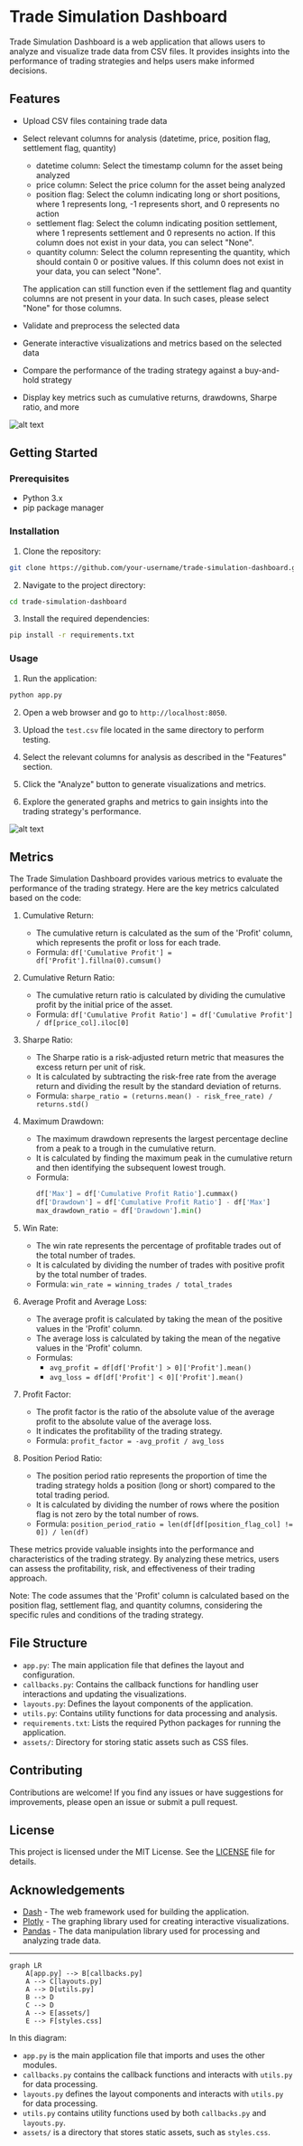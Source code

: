 # Trade Simulation Dashboard

Trade Simulation Dashboard is a web application that allows users to analyze and visualize trade data from CSV files. It provides insights into the performance of trading strategies and helps users make informed decisions.

## Features

- Upload CSV files containing trade data
- Select relevant columns for analysis (datetime, price, position flag, settlement flag, quantity)
    - datetime column: Select the timestamp column for the asset being analyzed
    - price column: Select the price column for the asset being analyzed
    - position flag: Select the column indicating long or short positions, where 1 represents long, -1 represents short, and 0 represents no action
    - settlement flag: Select the column indicating position settlement, where 1 represents settlement and 0 represents no action. If this column does not exist in your data, you can select "None".
    - quantity column: Select the column representing the quantity, which should contain 0 or positive values. If this column does not exist in your data, you can select "None".
    
    The application can still function even if the settlement flag and quantity columns are not present in your data. In such cases, please select "None" for those columns.
    
- Validate and preprocess the selected data
- Generate interactive visualizations and metrics based on the selected data
- Compare the performance of the trading strategy against a buy-and-hold strategy
- Display key metrics such as cumulative returns, drawdowns, Sharpe ratio, and more

![alt text](/image_folder/image.png)

## Getting Started

### Prerequisites

- Python 3.x
- pip package manager

### Installation

1. Clone the repository:

```bash
git clone https://github.com/your-username/trade-simulation-dashboard.git
```

2. Navigate to the project directory:

```bash
cd trade-simulation-dashboard
```

3. Install the required dependencies:

```bash
pip install -r requirements.txt
```

### Usage

1. Run the application:

```bash
python app.py
```

2. Open a web browser and go to `http://localhost:8050`.

3. Upload the `test.csv` file located in the same directory to perform testing.

4. Select the relevant columns for analysis as described in the "Features" section.

5. Click the "Analyze" button to generate visualizations and metrics.

6. Explore the generated graphs and metrics to gain insights into the trading strategy's performance.

![alt text](/image_folder/image-1.png)

## Metrics

The Trade Simulation Dashboard provides various metrics to evaluate the performance of the trading strategy. Here are the key metrics calculated based on the code:

1. Cumulative Return:
   - The cumulative return is calculated as the sum of the 'Profit' column, which represents the profit or loss for each trade.
   - Formula: `df['Cumulative Profit'] = df['Profit'].fillna(0).cumsum()`

2. Cumulative Return Ratio:
   - The cumulative return ratio is calculated by dividing the cumulative profit by the initial price of the asset.
   - Formula: `df['Cumulative Profit Ratio'] = df['Cumulative Profit'] / df[price_col].iloc[0]`

3. Sharpe Ratio:
   - The Sharpe ratio is a risk-adjusted return metric that measures the excess return per unit of risk.
   - It is calculated by subtracting the risk-free rate from the average return and dividing the result by the standard deviation of returns.
   - Formula: `sharpe_ratio = (returns.mean() - risk_free_rate) / returns.std()`

4. Maximum Drawdown:
   - The maximum drawdown represents the largest percentage decline from a peak to a trough in the cumulative return.
   - It is calculated by finding the maximum peak in the cumulative return and then identifying the subsequent lowest trough.
   - Formula:
     ```python
     df['Max'] = df['Cumulative Profit Ratio'].cummax()
     df['Drawdown'] = df['Cumulative Profit Ratio'] - df['Max']
     max_drawdown_ratio = df['Drawdown'].min()
     ```

5. Win Rate:
   - The win rate represents the percentage of profitable trades out of the total number of trades.
   - It is calculated by dividing the number of trades with positive profit by the total number of trades.
   - Formula: `win_rate = winning_trades / total_trades`

6. Average Profit and Average Loss:
   - The average profit is calculated by taking the mean of the positive values in the 'Profit' column.
   - The average loss is calculated by taking the mean of the negative values in the 'Profit' column.
   - Formulas:
     - `avg_profit = df[df['Profit'] > 0]['Profit'].mean()`
     - `avg_loss = df[df['Profit'] < 0]['Profit'].mean()`

7. Profit Factor:
   - The profit factor is the ratio of the absolute value of the average profit to the absolute value of the average loss.
   - It indicates the profitability of the trading strategy.
   - Formula: `profit_factor = -avg_profit / avg_loss`

8. Position Period Ratio:
   - The position period ratio represents the proportion of time the trading strategy holds a position (long or short) compared to the total trading period.
   - It is calculated by dividing the number of rows where the position flag is not zero by the total number of rows.
   - Formula: `position_period_ratio = len(df[df[position_flag_col] != 0]) / len(df)`

These metrics provide valuable insights into the performance and characteristics of the trading strategy. By analyzing these metrics, users can assess the profitability, risk, and effectiveness of their trading approach.

Note: The code assumes that the 'Profit' column is calculated based on the position flag, settlement flag, and quantity columns, considering the specific rules and conditions of the trading strategy.
## File Structure

- `app.py`: The main application file that defines the layout and configuration.
- `callbacks.py`: Contains the callback functions for handling user interactions and updating the visualizations.
- `layouts.py`: Defines the layout components of the application.
- `utils.py`: Contains utility functions for data processing and analysis.
- `requirements.txt`: Lists the required Python packages for running the application.
- `assets/`: Directory for storing static assets such as CSS files.

## Contributing

Contributions are welcome! If you find any issues or have suggestions for improvements, please open an issue or submit a pull request.

## License

This project is licensed under the MIT License. See the [LICENSE](LICENSE) file for details.

## Acknowledgements

- [Dash](https://dash.plotly.com/) - The web framework used for building the application.
- [Plotly](https://plotly.com/) - The graphing library used for creating interactive visualizations.
- [Pandas](https://pandas.pydata.org/) - The data manipulation library used for processing and analyzing trade data.

---

```mermaid
graph LR
    A[app.py] --> B[callbacks.py]
    A --> C[layouts.py]
    A --> D[utils.py]
    B --> D
    C --> D
    A --> E[assets/]
    E --> F[styles.css]
```

In this diagram:
- `app.py` is the main application file that imports and uses the other modules.
- `callbacks.py` contains the callback functions and interacts with `utils.py` for data processing.
- `layouts.py` defines the layout components and interacts with `utils.py` for data processing.
- `utils.py` contains utility functions used by both `callbacks.py` and `layouts.py`.
- `assets/` is a directory that stores static assets, such as `styles.css`.


